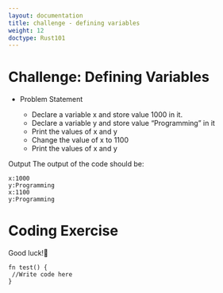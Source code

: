 ```yaml
---
layout: documentation
title: challenge - defining variables
weight: 12
doctype: Rust101
---
```


# Challenge: Defining Variables

- Problem Statement 

   - Declare a variable x and store value 1000 in it.
   - Declare a variable y and store value “Programming” in it
   - Print the values of x and y
   - Change the value of x to 1100
   - Print the values of x and y

Output 
The output of the code should be:

```
x:1000
y:Programming
x:1100
y:Programming

```
# Coding Exercise 
Good luck!🤞

```
fn test() {
 //Write code here
}
```
